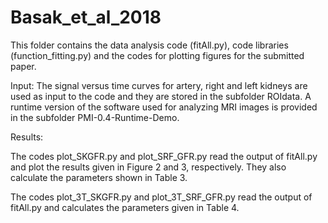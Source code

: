 # Basak_et_al_2018
This folder contains the data analysis code (fitAll.py), code libraries (function_fitting.py) and the codes for plotting figures for the submitted paper. 

Input: 
The signal versus time curves for artery, right and left kidneys are used as input to the code and they are stored in the subfolder ROIdata. A runtime version of the software used for analyzing MRI images is provided in the subfolder PMI-0.4-Runtime-Demo.

Results: 

The codes plot_SKGFR.py and plot_SRF_GFR.py read the output of fitAll.py and plot the results given in Figure 2 and 3, respectively. They also calculate the parameters shown in Table 3. 

The codes plot_3T_SKGFR.py and plot_3T_SRF_GFR.py read the output of fitAll.py and calculates the parameters given in Table 4.
